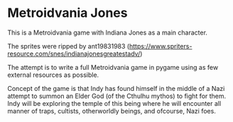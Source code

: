 # Metroidvania Jones
This is a Metroidvania game with Indiana Jones as a main character.

The sprites were ripped by ant19831983 (https://www.spriters-resource.com/snes/indianajonesgreatestadv/)

The attempt is to write a full Metroidvania game in pygame using as few external resources as possible.

Concept of the game is that Indy has found himself in the middle of a Nazi attempt to summon an Elder God (of the Cthulhu mythos) to fight for them. Indy will be exploring the temple of this being where he will encounter all manner of traps, cultists, otherworldly beings, and ofcourse, Nazi foes.
